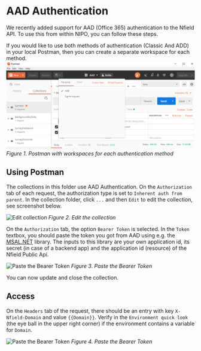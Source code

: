 # AAD Authentication

We recently added support for AAD (Office 365) authentication to the Nfield API. To
use this from within NIPO, you can follow these steps.

If you would like to use both methods of authentication (Classic And ADD) in your local Postman, then you can create a separate workspace for each method.
![Workspaces for each authentication method](Workspaces.png)
*Figure 1. Postman with workspaces for each authentication method*

## Using Postman

The collections in this folder use AAD Authentication.
On the `Authorization` tab of each request, the authorization type is set to `Inherent auth from parent`.
In the collection folder, click `...` and then `Edit` to edit the collection, see screenshot below.

![Edit collection](edit-collection.png)
*Figure 2. Edit the collection*

On the `Authorization` tab, the option `Bearer Token` is selected.
In the `Token` textbox, you should paste the token you got from AAD using e.g. the [MSAL.NET](https://docs.microsoft.com/en-us/azure/active-directory/develop/msal-net-initializing-client-applications) library. The inputs to this library are your own application id, its secret (in case of a backend app) and the application id (resource) of the Nfield Public Api.

![Paste the Bearer Token](paste-bearer-token.png)
*Figure 3. Paste the Bearer Token*

You can now update and close the collection.

## Access

On the `Headers` tab of the request, there should be an entry with key `X-Nfield-Domain` and value `{{Domain}}`.
Verify in the `Environment quick look` (the eye ball in the upper right corner) if the environment contains a variable for `Domain`. 

![Paste the Bearer Token](x-nfield-domain.png)
*Figure 4. Paste the Bearer Token*
